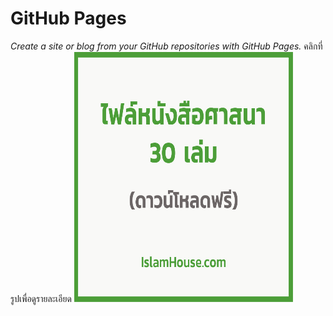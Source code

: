 # GitHub Pages

_Create a site or blog from your GitHub repositories with GitHub Pages._
คลิกที่รูปเพื่อดูรายละเอียด 
<a href="https://www.qries.com/](https://www.facebook.com/photo/?fbid=10159508686034571&set=a.10151758250764571">
<img src = "images/git01.jpg" alt= "หนังสือ" width=350 height=400 >

